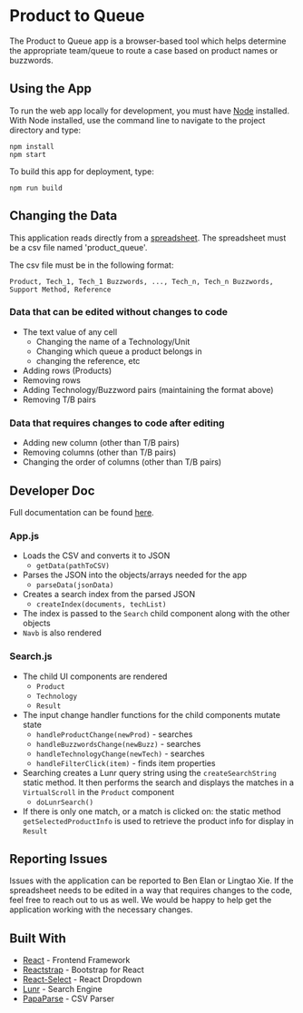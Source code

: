 
# Product to Queue
The Product to Queue app is a browser-based tool which helps determine the appropriate team/queue to route a case based on product names or buzzwords.

## Using the App
To run the web app locally for development, you must have [Node](https://nodejs.org/en/) installed. With Node installed, use the command line to navigate to the project directory and type:
```
npm install
npm start
```
To build this app for deployment, type:
```
npm run build
```

## Changing the Data
This application reads directly from a [spreadsheet](https://github.com/benelan/product2queue/blob/master/public/data/product_queue.csv). The spreadsheet must be a csv file named 'product_queue'.

The csv file must be in the following format:
```
Product, Tech_1, Tech_1 Buzzwords, ..., Tech_n, Tech_n Buzzwords, Support Method, Reference
```

### Data that can be edited without changes to code
- The text value of any cell
	- Changing the name of a Technology/Unit
	- Changing which queue a product belongs in
	- changing the reference, etc
- Adding rows (Products)
- Removing rows
- Adding Technology/Buzzword pairs (maintaining the format above)
- Removing T/B pairs
  
### Data that requires changes to code after editing
- Adding new column (other than T/B pairs)
- Removing columns (other than T/B pairs)
- Changing the order of columns (other than T/B pairs)

## Developer Doc
Full documentation can be found [here](https://benelan.github.io/product2queue/).

### App.js
- Loads the CSV and converts it to JSON
	- ``getData(pathToCSV)``
- Parses the JSON into the objects/arrays needed for the app
	- ``parseData(jsonData)``
- Creates a search index from the parsed JSON
	- ``createIndex(documents, techList)``
- The index is passed to the ``Search`` child component along with the other objects
- ``Navb`` is also rendered

### Search.js
- The child UI components are rendered
	- ``Product``
	- ``Technology``
	-  ``Result``
- The input change handler functions for the child components mutate state
	- ``handleProductChange(newProd)`` - searches
	- ``handleBuzzwordsChange(newBuzz)`` - searches
	- ``handleTechnologyChange(newTech)`` - searches
  - ``handleFilterClick(item)`` - finds item properties
- Searching creates a Lunr query string using the ``createSearchString`` static method. It then performs the search and displays the matches in a ``VirtualScroll`` in the ``Product`` component
  - ``doLunrSearch()``
- If there is only one match, or a match is clicked on: the static method ``getSelectedProductInfo`` is used to retrieve the product info for display in ``Result``

## Reporting Issues
Issues with the application can be reported to Ben Elan or Lingtao Xie. If the spreadsheet needs to be edited in a way that requires changes to the code, feel free to reach out to us as well. We would be happy to help get the application working with the necessary changes.

## Built With
* [React](https://reactjs.org/) - Frontend Framework
* [Reactstrap](https://reactstrap.github.io/) - Bootstrap for React
* [React-Select](https://react-select.com/home) - React Dropdown
* [Lunr](https://lunrjs.com/) - Search Engine
* [PapaParse](https://www.papaparse.com) - CSV Parser

